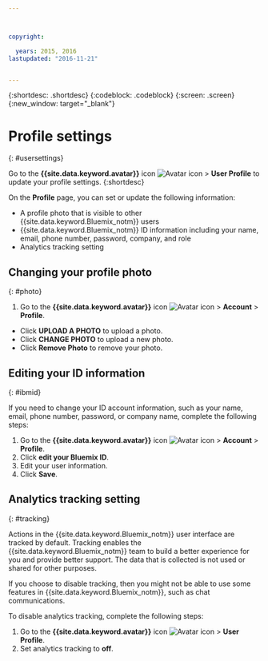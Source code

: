 ```yaml
---



copyright:

  years: 2015, 2016
lastupdated: "2016-11-21"


---
```


{:shortdesc: .shortdesc}
{:codeblock: .codeblock}
{:screen: .screen}
{:new_window: target="_blank"}

# Profile settings
{: #usersettings}


Go to the **{{site.data.keyword.avatar}}** icon ![Avatar icon](../icons/i-avatar-icon.svg) &gt; **User Profile** to update your profile settings.
{:shortdesc}

 On the **Profile** page, you can set or update the following information:

 * A profile photo that is visible to other {{site.data.keyword.Bluemix_notm}} users
 * {{site.data.keyword.Bluemix_notm}} ID information including your name, email, phone number, password, company, and role
 * Analytics tracking setting

## Changing your profile photo
{: #photo}

1. Go to the **{{site.data.keyword.avatar}}** icon ![Avatar icon](../icons/i-avatar-icon.svg) &gt; **Account** &gt; **Profile**.

* Click **UPLOAD A PHOTO** to upload a photo.
* Click **CHANGE PHOTO** to upload a new photo.
* Click **Remove Photo** to remove your photo.

## Editing your ID information
{: #ibmid}

If you need to change your ID account information, such as your name, email, phone number, password, or company name, complete the following steps:

1. Go to the **{{site.data.keyword.avatar}}** icon ![Avatar icon](../icons/i-avatar-icon.svg) &gt; **Account** &gt; **Profile**.
2. Click **edit your Bluemix ID**.
3. Edit your user information.
4. Click **Save**.

## Analytics tracking setting
{: #tracking}

Actions in the {{site.data.keyword.Bluemix_notm}} user interface are tracked by default. Tracking enables the {{site.data.keyword.Bluemix_notm}} team to build a better experience for you and provide better support. The data that is collected is not used or shared for other purposes.

If you choose to disable tracking, then you might not be able to use some features in {{site.data.keyword.Bluemix_notm}}, such as chat communications.

To disable analytics tracking, complete the following steps:

1. Go to the **{{site.data.keyword.avatar}}** icon ![Avatar icon](../icons/i-avatar-icon.svg) &gt; **User Profile**.
2. Set analytics tracking to **off**.
